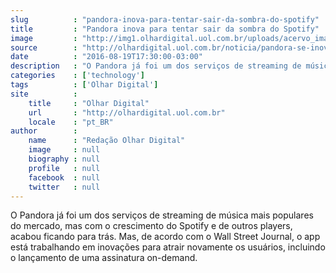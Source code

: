 ```yaml
---
slug          : "pandora-inova-para-tentar-sair-da-sombra-do-spotify"
title         : "Pandora inova para tentar sair da sombra do Spotify"
image         : "http://img1.olhardigital.uol.com.br/uploads/acervo_imagens/2016/06/20160627113359_660_420.jpg"
source        : "http://olhardigital.uol.com.br/noticia/pandora-se-inova-para-voltar-a-competir-com-spotify/61406"
date          : "2016-08-19T17:30:00-03:00"
description   : "O Pandora já foi um dos serviços de streaming de música mais populares do mercado, mas com o crescimento do Spotify e de outros players, acabou ficando para trás. Mas, de acordo com o Wall Street Journal, o app está trabalhando em inovações para atrair novamente os usuários, incluindo o lançamento de uma assinatura on-demand."
categories    : ['technology']
tags          : ['Olhar Digital']
site          :
    title     : "Olhar Digital"
    url       : "http://olhardigital.uol.com.br"
    locale    : "pt_BR"
author        :
    name      : "Redação Olhar Digital"
    image     : null
    biography : null
    profile   : null
    facebook  : null
    twitter   : null
---
```


O Pandora já foi um dos serviços de streaming de música mais populares do mercado, mas com o crescimento do Spotify e de outros players, acabou ficando para trás. Mas, de acordo com o Wall Street Journal, o app está trabalhando em inovações para atrair novamente os usuários, incluindo o lançamento de uma assinatura on-demand.
